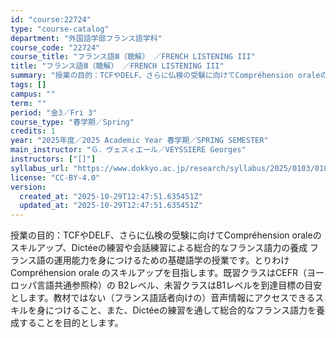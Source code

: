 ```yaml
---
id: "course:22724"
type: "course-catalog"
department: "外国語学部フランス語学科"
course_code: "22724"
course_title: "フランス語Ⅲ（聴解） ／FRENCH LISTENING III"
title: "フランス語Ⅲ（聴解） ／FRENCH LISTENING III"
summary: "授業の目的：TCFやDELF、さらに仏検の受験に向けてCompréhension oraleのスキルアップ、Dictéeの練習や会話練習による総合的なフランス語力の養成 フランス語の運用能力を身につけるための基礎語学の授業です。とりわけ C…"
tags: []
campus: ""
term: ""
period: "金3／Fri 3"
course_type: "春学期／Spring"
credits: 1
year: "2025年度／2025 Academic Year 春学期／SPRING SEMESTER"
main_instructor: "Ｇ．ヴェスィエール／VEYSSIERE Georges"
instructors: ["[]"]
syllabus_url: "https://www.dokkyo.ac.jp/research/syllabus/2025/0103/0103_22724_ja_JP.html"
license: "CC-BY-4.0"
version:
  created_at: "2025-10-29T12:47:51.635451Z"
  updated_at: "2025-10-29T12:47:51.635451Z"
---
```

授業の目的：TCFやDELF、さらに仏検の受験に向けてCompréhension oraleのスキルアップ、Dictéeの練習や会話練習による総合的なフランス語力の養成 フランス語の運用能力を身につけるための基礎語学の授業です。とりわけ Compréhension orale のスキルアップを目指します。既習クラスはCEFR（ヨーロッパ言語共通参照枠）の B2レベル、未習クラスはB1レベルを到達目標の目安とします。教材ではない（フランス語話者向けの）音声情報にアクセスできるスキルを身につけること、また、Dictéeの練習を通して総合的なフランス語力を養成することを目的とします。
